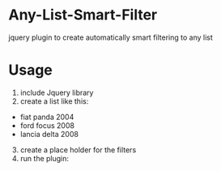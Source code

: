 Any-List-Smart-Filter
=====================

jquery plugin to create automatically smart filtering to any list

Usage
=====

1) include Jquery library
2) create a list like this:

<ul id="cars">
  <li class='ListItem'> 
		<span role='filter-make'>fiat</span> 
		<span role='filter-model'>panda</span>
		<span role='filter-year'>2004</span>
	</li>
   <li class='ListItem'> 
	   <span role='filter-make'>ford</span>
	   <span role='filter-model'>focus</span>
	   <span role='filter-year'>2008</span>
   </li>
   <li class='ListItem'> 
	   <span role='filter-make'>lancia</span>
	   <span role='filter-model'>delta</span>
	   <span role='filter-year'>2008</span>
   </li>
 </ul>
 
 3) create a place holder for the filters
    <div id="filtersHere"></div>
 4) run the plugin:
 
 <script>
    $(document).ready(function () {

        //here you set the filter.
        var filtersRules =
            {
                'Make': 'filter-make',
                'Model': 'filter-model',
                'Production Year': 'filter-year'
            };

        var options = {
            filterContainer: $('#filtersHere'),
            Rules: filtersRules,
            itemsChanged: function (container, visibleItems, source) {
                console.log(visibleItems.length + ' filtered cars');
            }
        };


        $('#cars').listAutoFilter(options);
        
  5) that's all

    });
</script>